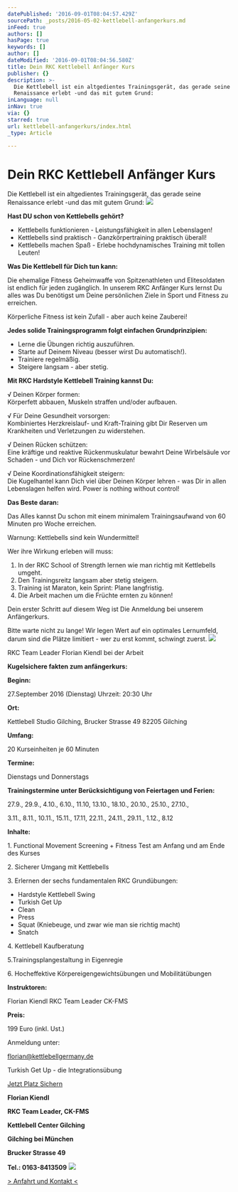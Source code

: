 ```yaml
---
datePublished: '2016-09-01T08:04:57.429Z'
sourcePath: _posts/2016-05-02-kettlebell-anfangerkurs.md
inFeed: true
authors: []
hasPage: true
keywords: []
author: []
dateModified: '2016-09-01T08:04:56.580Z'
title: Dein RKC Kettlebell Anfänger Kurs
publisher: {}
description: >-
  Die Kettlebell ist ein altgedientes Trainingsgerät, das gerade seine
  Renaissance erlebt -und das mit gutem Grund:
inLanguage: null
inNav: true
via: {}
starred: true
url: kettlebell-anfangerkurs/index.html
_type: Article

---
```

# Dein RKC Kettlebell Anfänger Kurs

Die Kettlebell ist ein altgedientes Trainingsgerät, das gerade seine Renaissance erlebt -und das mit gutem Grund:
![](https://s3-us-west-2.amazonaws.com/the-grid-img/p/2326a9d44f2ba7ac5836a5a4c8d7f67aa9853ebb.png)

**Hast DU schon von Kettlebells gehört?**

* Kettlebells funktionieren - Leistungsfähigkeit in allen Lebenslagen!
* Kettlebells sind praktisch - Ganzkörpertraining praktisch überall!
* Kettlebells machen Spaß - Erlebe hochdynamisches Training mit tollen Leuten!

**Was Die Kettlebell für Dich tun kann:**

Die ehemalige Fitness Geheimwaffe von Spitzenathleten und Elitesoldaten ist endlich für jeden zugänglich. In unserem RKC Anfänger Kurs lernst Du alles was Du benötigst um Deine persönlichen Ziele in Sport und Fitness zu erreichen.

Körperliche Fitness ist kein Zufall - aber auch keine Zauberei!

**Jedes solide Trainingsprogramm folgt einfachen Grundprinzipien:**

* Lerne die Übungen richtig auszuführen.
* Starte auf Deinem Niveau (besser wirst Du automatisch!).
* Trainiere regelmäßig.
* Steigere langsam - aber stetig.

**Mit RKC Hardstyle Kettlebell Training kannst Du:**

√ Deinen Körper formen:  
Körperfett abbauen, Muskeln straffen und/oder aufbauen.

√ Für Deine Gesundheit vorsorgen:  
Kombiniertes Herzkreislauf- und Kraft-Training gibt Dir Reserven um Krankheiten und Verletzungen zu widerstehen.

√ Deinen Rücken schützen:  
Eine kräftige und reaktive Rückenmuskulatur bewahrt Deine Wirbelsäule vor Schaden - und Dich vor Rückenschmerzen!

√ Deine Koordinationsfähigkeit steigern:  
Die Kugelhantel kann Dich viel über Deinen Körper lehren - was Dir in allen Lebenslagen helfen wird. Power is nothing without control!

**Das Beste daran:**

Das Alles kannst Du schon mit einem minimalem Trainingsaufwand von 60 Minuten pro Woche erreichen.

Warnung: Kettlebells sind kein Wundermittel!

Wer ihre Wirkung erleben will muss:

1. In der RKC School of Strength lernen wie man richtig mit Kettlebells umgeht.
2. Den Trainingsreitz langsam aber stetig steigern.
3. Training ist Maraton, kein Sprint: Plane langfristig.
4. Die Arbeit machen um die Früchte ernten zu können!

Dein erster Schritt auf diesem Weg ist Die Anmeldung bei unserem Anfängerkurs.

Bitte warte nicht zu lange! Wir legen Wert auf ein optimales Lernumfeld, darum sind die Plätze limitiert - wer zu erst kommt, schwingt zuerst.
![](https://s3-us-west-2.amazonaws.com/the-grid-img/p/b297e58a7d89d47325b75010d2a146445decf2be.jpg)

RKC Team Leader Florian Kiendl bei der Arbeit

**Kugelsichere fakten zum anfängerkurs:**

**Beginn:**

27.September 2016 (Dienstag) Uhrzeit: 20:30 Uhr

**Ort:**

Kettlebell Studio Gilching, Brucker Strasse 49 82205 Gilching

**Umfang:**

20 Kurseinheiten je 60 Minuten

**Termine:**

Dienstags und Donnerstags

**Trainingstermine unter Berücksichtigung von Feiertagen und Ferien:**

27.9., 29.9., 4.10., 6.10., 11.10, 13.10., 18.10., 20.10., 25.10., 27.10.,

3.11., 8.11., 10.11., 15.11., 17.11, 22.11., 24.11., 29.11., 1.12., 8.12

**Inhalte:**

1\. Functional Movement Screening + Fitness Test am Anfang und am Ende des Kurses

2\. Sicherer Umgang mit Kettlebells

3\. Erlernen der sechs fundamentalen RKC Grundübungen:

- Hardstyle Kettlebell Swing   
- Turkish Get Up  
- Clean  
- Press  
- Squat (Kniebeuge, und zwar wie man sie richtig macht)  
- Snatch

4\. Kettlebell Kaufberatung

5.Trainingsplangestaltung in Eigenregie

6\. Hocheffektive Körpereigengewichtsübungen und Mobilitätübungen

**Instruktoren:**

Florian Kiendl RKC Team Leader CK-FMS

**Preis:**

199 Euro (inkl. Ust.)

Anmeldung unter:

florian@kettlebellgermany.de

Turkish Get Up - die Integrationsübung

[Jetzt Platz Sichern][0]

**Florian Kiendl**

**RKC Team Leader, CK-FMS**

**Kettlebell Center Gilching**

**Gilching bei München**

**Brucker Strasse 49**

**Tel.: 0163-8413509**
![](https://s3-us-west-2.amazonaws.com/the-grid-img/p/843a7918733cdbc34e95928a1894e65de533e020.png)

[\> Anfahrt und Kontakt <][1]

[0]: http://kettlebellgermany.de/anfaengerkurs.html
[1]: http://kettlebellgermany.de/kontakt.html